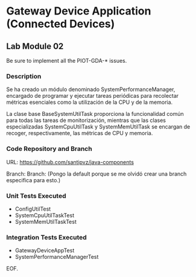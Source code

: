 # Gateway Device Application (Connected Devices)

## Lab Module 02

Be sure to implement all the PIOT-GDA-* issues.

### Description

Se ha creado un módulo denominado SystemPerformanceManager, encargado de programar y ejecutar tareas periódicas para recolectar métricas esenciales como la utilización de la CPU y de la memoria.

La clase base BaseSystemUtilTask proporciona la funcionalidad común para todas las tareas de monitorización, mientras que las clases especializadas SystemCpuUtilTask y SystemMemUtilTask se encargan de recoger, respectivamente, las métricas de CPU y memoria.

### Code Repository and Branch

URL: https://github.com/santipvz/java-components

Branch: Branch: (Pongo la default porque se me olvidó crear una branch especifica para esto.)


### Unit Tests Executed

- ConfigUtilTest
- SystemCpuUtilTaskTest
- SystemMemUtilTaskTest


### Integration Tests Executed

- GatewayDeviceAppTest
- SystemPerformanceManagerTest


EOF.
